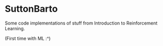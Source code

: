 # SuttonBarto

Some code implementations of stuff from Introduction to Reinforcement Learning.

(First time with ML :^)
